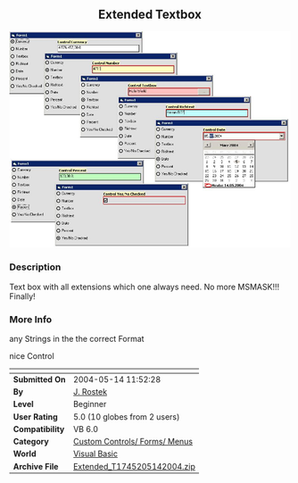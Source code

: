 ﻿<div align="center">

## Extended Textbox

<img src="PIC200451455913286.jpg">
</div>

### Description

Text box with all extensions which one always need. No more MSMASK!!! Finally!
 
### More Info
 
any Strings in the the correct Format

nice Control


<span>             |<span>
---                |---
**Submitted On**   |2004-05-14 11:52:28
**By**             |[J\. Rostek](https://github.com/Planet-Source-Code/PSCIndex/blob/master/ByAuthor/j-rostek.md)
**Level**          |Beginner
**User Rating**    |5.0 (10 globes from 2 users)
**Compatibility**  |VB 6\.0
**Category**       |[Custom Controls/ Forms/  Menus](https://github.com/Planet-Source-Code/PSCIndex/blob/master/ByCategory/custom-controls-forms-menus__1-4.md)
**World**          |[Visual Basic](https://github.com/Planet-Source-Code/PSCIndex/blob/master/ByWorld/visual-basic.md)
**Archive File**   |[Extended\_T1745205142004\.zip](https://github.com/Planet-Source-Code/j-rostek-extended-textbox__1-53778/archive/master.zip)








